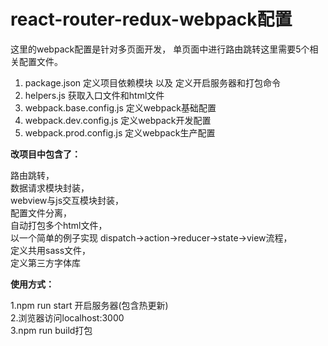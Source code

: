 # react-router-redux-webpack配置 #

这里的webpack配置是针对多页面开发， 单页面中进行路由跳转这里需要5个相关配置文件。
> 
1. package.json  定义项目依赖模块 以及 定义开启服务器和打包命令
2. helpers.js  获取入口文件和html文件
3. webpack.base.config.js  定义webpack基础配置
4. webpack.dev.config.js  定义webpack开发配置
5. webpack.prod.config.js  定义webpack生产配置

**改项目中包含了：**<br>
> 
  路由跳转，<br>
  数据请求模块封装，<br>
  webview与js交互模块封装，<br>
  配置文件分离，<br>
  自动打包多个html文件，<br>
  以一个简单的例子实现 dispatch->action->reducer->state->view流程，<br>
  定义共用sass文件，<br>
  定义第三方字体库

**使用方式：**<br>
> 
1.npm run start 开启服务器(包含热更新)<br>
2.浏览器访问localhost:3000<br>
3.npm run build打包


  